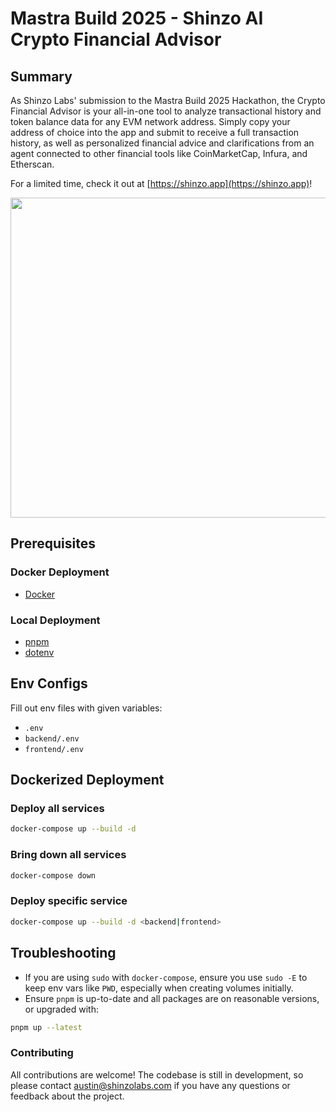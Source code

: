 # Mastra Build 2025 - Shinzo AI Crypto Financial Advisor

## Summary

As Shinzo Labs' submission to the Mastra Build 2025 Hackathon, the Crypto Financial Advisor is your all-in-one tool to analyze transactional history and token balance data for any EVM network address. Simply copy your address of choice into the app and submit to receive a full transaction history, as well as personalized financial advice and clarifications from an agent connected to other financial tools like CoinMarketCap, Infura, and Etherscan.

For a limited time, check it out at [https://shinzo.app](https://shinzo.app)!

<p align="center"><img height="512" src=https://github.com/user-attachments/assets/74b80c21-bac2-44f3-baae-75b580ca8739></p>


## Prerequisites
### Docker Deployment
- [Docker](https://docs.docker.com/get-started/#download-and-install-docker)

### Local Deployment
- [pnpm](https://pnpm.io/installation)
- [dotenv](https://www.npmjs.com/package/dotenv)

## Env Configs
Fill out env files with given variables:
- `.env`
- `backend/.env`
- `frontend/.env`

## Dockerized Deployment

### Deploy all services
```bash
docker-compose up --build -d
```

### Bring down all services
```bash
docker-compose down
```

### Deploy specific service
```bash
docker-compose up --build -d <backend|frontend>
```

## Troubleshooting
- If you are using `sudo` with `docker-compose`, ensure you use `sudo -E` to keep env vars like `PWD`, especially when creating volumes initially.
- Ensure `pnpm` is up-to-date and all packages are on reasonable versions, or upgraded with:
```bash
pnpm up --latest
```

### Contributing

All contributions are welcome! The codebase is still in development, so please contact austin@shinzolabs.com if you have any questions or feedback about the project.
